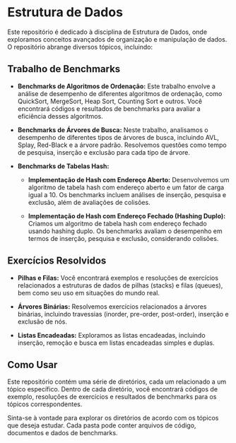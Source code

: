 # Estrutura de Dados

Este repositório é dedicado à disciplina de Estrutura de Dados, onde exploramos conceitos avançados de organização e manipulação de dados. O repositório abrange diversos tópicos, incluindo:

## Trabalho de Benchmarks

- **Benchmarks de Algoritmos de Ordenação:** Este trabalho envolve a análise de desempenho de diferentes algoritmos de ordenação, como QuickSort, MergeSort, Heap Sort, Counting Sort e outros. Você encontrará códigos e resultados de benchmarks para avaliar a eficiência desses algoritmos.

- **Benchmarks de Árvores de Busca:** Neste trabalho, analisamos o desempenho de diferentes tipos de árvores de busca, incluindo AVL, Splay, Red-Black e a árvore padrão. Resolvemos questões como tempo de pesquisa, inserção e exclusão para cada tipo de árvore.

- **Benchmarks de Tabelas Hash:**

    - **Implementação de Hash com Endereço Aberto:** Desenvolvemos um algoritmo de tabela hash com endereço aberto e um fator de carga igual a 10. Os benchmarks incluem análises de inserção, pesquisa e exclusão, além de avaliações de colisões.

    - **Implementação de Hash com Endereço Fechado (Hashing Duplo):** Criamos um algoritmo de tabela hash com endereço fechado usando hashing duplo. Os benchmarks avaliam o desempenho em termos de inserção, pesquisa e exclusão, considerando colisões.

## Exercícios Resolvidos

- **Pilhas e Filas:** Você encontrará exemplos e resoluções de exercícios relacionados a estruturas de dados de pilhas (stacks) e filas (queues), bem como seu uso em situações do mundo real.

- **Árvores Binárias:** Resolvemos exercícios relacionados a árvores binárias, incluindo travessias (inorder, pre-order, post-order), inserção e exclusão de nós.

- **Listas Encadeadas:** Exploramos as listas encadeadas, incluindo inserção, remoção e busca em listas encadeadas simples e duplas.

## Como Usar

Este repositório contém uma série de diretórios, cada um relacionado a um tópico específico. Dentro de cada diretório, você encontrará códigos de exemplo, resoluções de exercícios e resultados de benchmarks para os tópicos correspondentes.

Sinta-se à vontade para explorar os diretórios de acordo com os tópicos que deseja estudar. Cada pasta pode conter arquivos de código, documentos e dados de benchmarks.